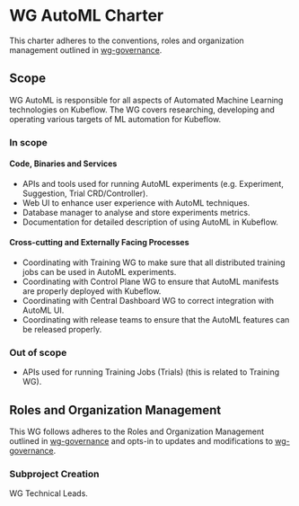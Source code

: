 # WG AutoML Charter

This charter adheres to the conventions, roles and organization management outlined in [wg-governance].

## Scope

WG AutoML is responsible for all aspects of Automated Machine Learning technologies on Kubeflow.
The WG covers researching, developing and operating various targets of ML automation for Kubeflow.

### In scope

#### Code, Binaries and Services

- APIs and tools used for running AutoML experiments (e.g. Experiment, Suggestion, Trial CRD/Controller).
- Web UI to enhance user experience with AutoML techniques.
- Database manager to analyse and store experiments metrics.
- Documentation for detailed description of using AutoML in Kubeflow.

#### Cross-cutting and Externally Facing Processes

- Coordinating with Training WG to make sure that all distributed training jobs can be used in AutoML experiments.
- Coordinating with Control Plane WG to ensure that AutoML manifests are properly deployed with Kubeflow.
- Coordinating with Central Dashboard WG to correct integration with AutoML UI.
- Coordinating with release teams to ensure that the AutoML features can be released properly.

### Out of scope

- APIs used for running Training Jobs (Trials) (this is related to Training WG).

## Roles and Organization Management

This WG follows adheres to the Roles and Organization Management outlined in [wg-governance]
and opts-in to updates and modifications to [wg-governance].

### Subproject Creation

WG Technical Leads.

[wg-governance]: ../wg-governance.md
